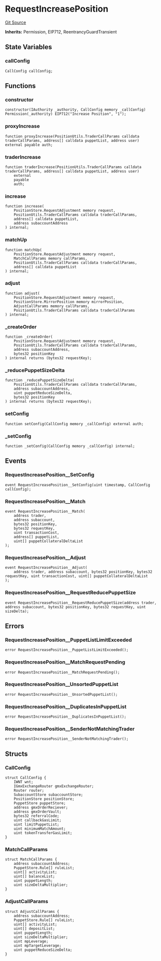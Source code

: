# RequestIncreasePosition
[Git Source](https://github.com/GMX-Blueberry-Club/puppet-contracts/blob/9c0e4bd812e2fadc24247bdb9759d2c34c92a190/src/position/RequestIncreasePosition.sol)

**Inherits:**
Permission, EIP712, ReentrancyGuardTransient


## State Variables
### callConfig

```solidity
CallConfig callConfig;
```


## Functions
### constructor


```solidity
constructor(IAuthority _authority, CallConfig memory _callConfig) Permission(_authority) EIP712("Increase Position", "1");
```

### proxyIncrease


```solidity
function proxyIncrease(PositionUtils.TraderCallParams calldata traderCallParams, address[] calldata puppetList, address user) external payable auth;
```

### traderIncrease


```solidity
function traderIncrease(PositionUtils.TraderCallParams calldata traderCallParams, address[] calldata puppetList, address user)
    external
    payable
    auth;
```

### increase


```solidity
function increase(
    PositionStore.RequestAdjustment memory request,
    PositionUtils.TraderCallParams calldata traderCallParams,
    address[] calldata puppetList,
    address subaccountAddress
) internal;
```

### matchUp


```solidity
function matchUp(
    PositionStore.RequestAdjustment memory request,
    MatchCallParams memory callParams,
    PositionUtils.TraderCallParams calldata traderCallParams,
    address[] calldata puppetList
) internal;
```

### adjust


```solidity
function adjust(
    PositionStore.RequestAdjustment memory request,
    PositionStore.MirrorPosition memory mirrorPosition,
    AdjustCallParams memory callParams,
    PositionUtils.TraderCallParams calldata traderCallParams
) internal;
```

### _createOrder


```solidity
function _createOrder(
    PositionStore.RequestAdjustment memory request,
    PositionUtils.TraderCallParams calldata traderCallParams,
    address subaccountAddress,
    bytes32 positionKey
) internal returns (bytes32 requestKey);
```

### _reducePuppetSizeDelta


```solidity
function _reducePuppetSizeDelta(
    PositionUtils.TraderCallParams calldata traderCallParams,
    address subaccountAddress,
    uint puppetReduceSizeDelta,
    bytes32 positionKey
) internal returns (bytes32 requestKey);
```

### setConfig


```solidity
function setConfig(CallConfig memory _callConfig) external auth;
```

### _setConfig


```solidity
function _setConfig(CallConfig memory _callConfig) internal;
```

## Events
### RequestIncreasePosition__SetConfig

```solidity
event RequestIncreasePosition__SetConfig(uint timestamp, CallConfig callConfig);
```

### RequestIncreasePosition__Match

```solidity
event RequestIncreasePosition__Match(
    address trader,
    address subaccount,
    bytes32 positionKey,
    bytes32 requestKey,
    uint transactionCost,
    address[] puppetList,
    uint[] puppetCollateralDeltaList
);
```

### RequestIncreasePosition__Adjust

```solidity
event RequestIncreasePosition__Adjust(
    address trader, address subaccount, bytes32 positionKey, bytes32 requestKey, uint transactionCost, uint[] puppetCollateralDeltaList
);
```

### RequestIncreasePosition__RequestReducePuppetSize

```solidity
event RequestIncreasePosition__RequestReducePuppetSize(address trader, address subaccount, bytes32 positionKey, bytes32 requestKey, uint sizeDelta);
```

## Errors
### RequestIncreasePosition__PuppetListLimitExceeded

```solidity
error RequestIncreasePosition__PuppetListLimitExceeded();
```

### RequestIncreasePosition__MatchRequestPending

```solidity
error RequestIncreasePosition__MatchRequestPending();
```

### RequestIncreasePosition__UnsortedPuppetList

```solidity
error RequestIncreasePosition__UnsortedPuppetList();
```

### RequestIncreasePosition__DuplicatesInPuppetList

```solidity
error RequestIncreasePosition__DuplicatesInPuppetList();
```

### RequestIncreasePosition__SenderNotMatchingTrader

```solidity
error RequestIncreasePosition__SenderNotMatchingTrader();
```

## Structs
### CallConfig

```solidity
struct CallConfig {
    IWNT wnt;
    IGmxExchangeRouter gmxExchangeRouter;
    Router router;
    SubaccountStore subaccountStore;
    PositionStore positionStore;
    PuppetStore puppetStore;
    address gmxOrderReciever;
    address gmxOrderVault;
    bytes32 referralCode;
    uint callbackGasLimit;
    uint limitPuppetList;
    uint minimumMatchAmount;
    uint tokenTransferGasLimit;
}
```

### MatchCallParams

```solidity
struct MatchCallParams {
    address subaccountAddress;
    PuppetStore.Rule[] ruleList;
    uint[] activityList;
    uint[] balanceList;
    uint puppetLength;
    uint sizeDeltaMultiplier;
}
```

### AdjustCallParams

```solidity
struct AdjustCallParams {
    address subaccountAddress;
    PuppetStore.Rule[] ruleList;
    uint[] activityList;
    uint[] depositList;
    uint puppetLength;
    uint sizeDeltaMultiplier;
    uint mpLeverage;
    uint mpTargetLeverage;
    uint puppetReduceSizeDelta;
}
```

